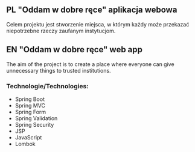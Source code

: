 ## PL "Oddam w dobre ręce" aplikacja webowa
Celem projektu jest stworzenie miejsca, w którym każdy może przekazać niepotrzebne rzeczy zaufanym instytucjom.

## EN "Oddam w dobre ręce" web app
The aim of the project is to create a place where everyone can give unnecessary things to trusted institutions.

### Technologie/Technologies:
* Spring Boot
* Spring MVC
* Spring Form
* Spring Validation
* Spring Security
* JSP
* JavaScript
* Lombok
